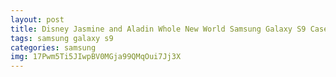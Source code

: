 ```yaml
---
layout: post
title: Disney Jasmine and Aladin Whole New World Samsung Galaxy S9 Case
tags: samsung galaxy s9
categories: samsung
img: 17Pwm5Ti5JIwpBV0MGja99QMqOui7Jj3X
---
```

